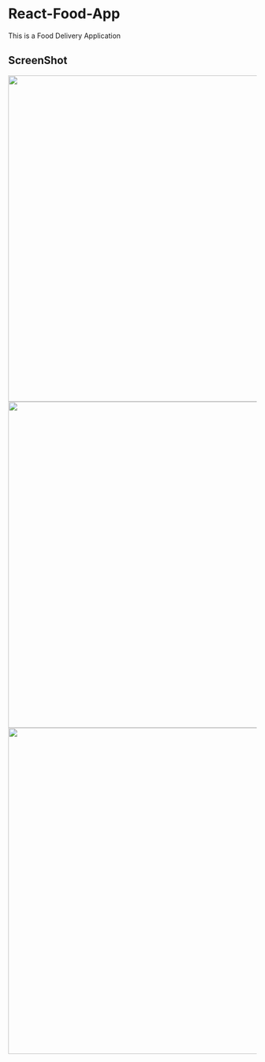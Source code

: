# React-Food-App
This is a Food Delivery Application

## ScreenShot

<img src="https://user-images.githubusercontent.com/61933510/234960924-a3a3183a-dbb3-4c4a-ac33-ec6bb78e9812.png" width="800" height="660">
<img src="https://user-images.githubusercontent.com/61933510/234960957-64720beb-145a-418f-9b86-2fb7f1132a80.png" width="800" height="660">
<img src="https://user-images.githubusercontent.com/61933510/234960994-3d37bb1f-056c-4c86-a45a-627c136db20e.png" width="800" height="660">
   

